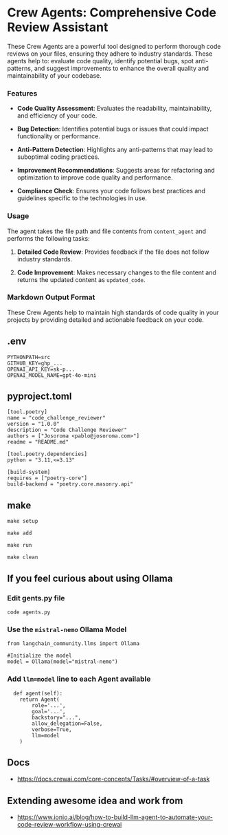 # Crew Agents: Comprehensive Code Review Assistant

These Crew Agents are a powerful tool designed to perform thorough code reviews on your files, ensuring they adhere to industry standards. These agents help to: evaluate code quality, identify potential bugs, spot anti-patterns, and suggest improvements to enhance the overall quality and maintainability of your codebase.

### Features

- **Code Quality Assessment**: Evaluates the readability, maintainability, and efficiency of your code.

- **Bug Detection**: Identifies potential bugs or issues that could impact functionality or performance.

- **Anti-Pattern Detection**: Highlights any anti-patterns that may lead to suboptimal coding practices.

- **Improvement Recommendations**: Suggests areas for refactoring and optimization to improve code quality and performance.

- **Compliance Check**: Ensures your code follows best practices and guidelines specific to the technologies in use.

### Usage

The agent takes the file path and file contents from `content_agent` and performs the following tasks:

1. **Detailed Code Review**: Provides feedback if the file does not follow industry standards.

2. **Code Improvement**: Makes necessary changes to the file content and returns the updated content as `updated_code`.

### Markdown Output Format

These Crew Agents help to maintain high standards of code quality in your projects by providing detailed and actionable feedback on your code.

## .env

```
PYTHONPATH=src
GITHUB_KEY=ghp_...
OPENAI_API_KEY=sk-p...
OPENAI_MODEL_NAME=gpt-4o-mini
```

## pyproject.toml

```
[tool.poetry]
name = "code_challenge_reviewer"
version = "1.0.0"
description = "Code Challenge Reviewer"
authors = ["Josoroma <pablo@josoroma.com>"]
readme = "README.md"

[tool.poetry.dependencies]
python = "3.11,<=3.13"

[build-system]
requires = ["poetry-core"]
build-backend = "poetry.core.masonry.api"
```

## make

```
make setup
```

```
make add
```

```
make run
```

```
make clean
```

## If you feel curious about using Ollama

### Edit gents.py file

```
code agents.py
```

### Use the `mistral-nemo` Ollama Model

```
from langchain_community.llms import Ollama

#Initialize the model
model = Ollama(model="mistral-nemo")
```

### Add `llm=model` line to each Agent available

```
  def agent(self):
    return Agent(
        role='...',
        goal='...',
        backstory="...",
        allow_delegation=False,
        verbose=True,
        llm=model
    )
```

## Docs

- https://docs.crewai.com/core-concepts/Tasks/#overview-of-a-task

## Extending awesome idea and work from

- https://www.ionio.ai/blog/how-to-build-llm-agent-to-automate-your-code-review-workflow-using-crewai